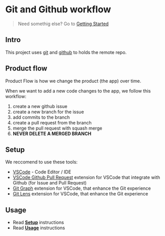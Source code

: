 # Git and Github workflow

> Need somethig else? Go to [Getting Started](./01-getting-started.md)

## Intro

This project uses [git](https://git-scm.com/) and [github](https://github.com/) to holds the remote repo.

## Product flow

Product Flow is how we change the product (the app) over time.

When we want to add a new code changes to the app, we follow this workflow:
1. create a new github issue
1. create a new branch for the issue
2. add commits to the branch
3. create a pull request from the branch
4. merge the pull request with squash merge
5. **NEVER DELETE A MERGED BRANCH**


## Setup

We reccomend to use these tools: 
- [VSCode](https://code.visualstudio.com/) - Code Editor / IDE
- [VSCode Github Pull Request](https://marketplace.visualstudio.com/items?itemName=GitHub.vscode-pull-request-github) extension for VSCode that integrate with Github (for Issue and Pull Request)
- [Git Graph](https://marketplace.visualstudio.com/items?itemName=mhutchie.git-graph) extension for VSCode, that enhance the Git experience
- [Git Lens](https://marketplace.visualstudio.com/items?itemName=eamodio.gitlens) extension for VSCode, that enhance the Git experience

## Usage

- Read [**Setup**](../git-helpers/readme.md#setup) instructions
- Read [**Usage**](../git-helpers/readme.md#usage) instructions
